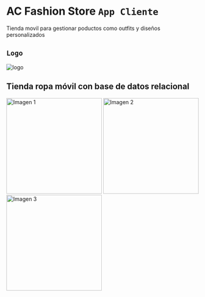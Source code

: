 # AC Fashion Store `App Cliente`
Tienda movil para gestionar poductos como outfits y diseños personalizados
## `Logo`
![logo](https://github.com/VictorArdila/AC-Fashion-Store-Admin/assets/89551043/274a4a08-0057-4850-b93a-4565da1ad03a)

## Tienda ropa móvil con base de datos relacional

<div style="display: inline;">
  <img src="https://github.com/VictorArdila/AC-Fashion-Store-Client/assets/89551043/06fe98c2-e3b1-40e0-8993-65ae22b9a6bb" alt="Imagen 1" width="250">
   <img src="https://github.com/VictorArdila/AC-Fashion-Store-Client/assets/89551043/af636d76-dcf0-4f45-9bfc-76fef319f8e0" alt="Imagen 2" width="250">
  <img src="https://github.com/VictorArdila/AC-Fashion-Store-Client/assets/89551043/4cbb7c6b-14cd-475f-b151-9f2473bcea46" alt="Imagen 3" width="250">
</div> 


